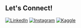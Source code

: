 ## Let's Connect!
[![LinkedIn](https://img.shields.io/badge/LinkedIn-blue?style=for-the-badge&logo=linkedin)](https://www.linkedin.com/in/ademensari/)
[![Instagram](https://img.shields.io/badge/Instagram-purple?style=for-the-badge&logo=instagram)](https://www.instagram.com/ademensari/)
[![Kaggle](https://img.shields.io/badge/Kaggle-blue?style=for-the-badge&logo=kaggle)](https://www.kaggle.com/ademensari)

